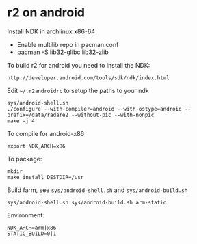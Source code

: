 r2 on android
=============

Install NDK in archlinux x86-64
 - Enable multilib repo in pacman.conf
 - pacman -S lib32-glibc lib32-zlib

To build r2 for android you need to install the NDK:

    http://developer.android.com/tools/sdk/ndk/index.html

Edit `~/.r2androidrc` to setup the paths to your ndk

    sys/android-shell.sh
    ./configure --with-compiler=android --with-ostype=android --prefix=/data/radare2 --without-pic --with-nonpic
    make -j 4

To compile for android-x86

    export NDK_ARCH=x86

To package:

    mkdir 
    make install DESTDIR=/usr

Build farm, see `sys/android-shell.sh` and `sys/android-build.sh`
    
    sys/android-shell.sh sys/android-build.sh arm-static

Environment:

    NDK_ARCH=arm|x86
    STATIC_BUILD=0|1
